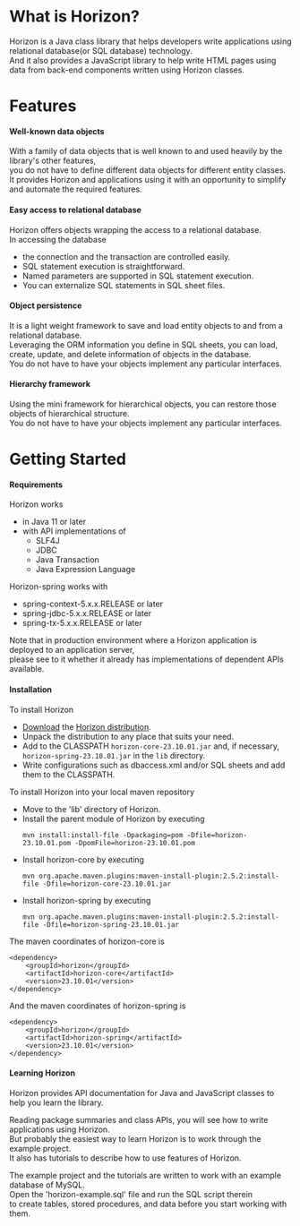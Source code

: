 <h1>What is Horizon?</h1>
<p>Horizon is a Java class library that helps developers write applications using relational database(or SQL database) technology.<br>
And it also provides a JavaScript library to help write HTML pages using data from back-end components written using Horizon classes.
</p>
<h1>Features</h1>
<h4>Well-known data objects</h4>
<p>With a family of data objects that is well known to and used heavily by the library's other features,<br>
you do not have to define different data objects for different entity classes.<br>
It provides Horizon and applications using it with an opportunity to simplify and automate the required features.
</p>
<h4>Easy access to relational database</h4>
<p>Horizon offers objects wrapping the access to a relational database.<br>
In accessing the database
<ul><li>the connection and the transaction are controlled easily.</li>
	<li>SQL statement execution is straightforward.</li>
	<li>Named parameters are supported in SQL statement execution.</li>
	<li>You can externalize SQL statements in SQL sheet files.</li>
</ul>
</p>
<h4>Object persistence</h4>
<p>It is a light weight framework to save and load entity objects to and from a relational database.<br>
Leveraging the ORM information you define in SQL sheets,
you can load, create, update, and delete information of objects in the database.<br />
You do not have to have your objects implement any particular interfaces. 
</p>
<h4>Hierarchy framework</h4>
<p>Using the mini framework for hierarchical objects, you can restore those objects of hierarchical structure.<br />
You do not have to have your objects implement any particular interfaces. 
</p>
<h1>Getting Started</h1>
<h4 id="requirements">Requirements</h4>
Horizon works
<ul><li>in Java 11 or later</li>
	<li>with API implementations of
		<ul><li>SLF4J</li>
			<li>JDBC</li>
			<li>Java Transaction</li>
			<li>Java Expression Language</li>
		</ul>
	</li>
</ul>
Horizon-spring works with
<ul><li>spring-context-5.x.x.RELEASE or later</li>
	<li>spring-jdbc-5.x.x.RELEASE or later</li>
	<li>spring-tx-5.x.x.RELEASE or later</li>
</ul>
Note that in production environment where a Horizon application is deployed to an application server,<br />
please see to it whether it already has implementations of dependent APIs available.
<h4 id="installation">Installation</h4>
To install Horizon
<ul><li><a href="https://sourceforge.net/projects/java-horizon/files/latest/download">Download</a> the <a href="https://sourceforge.net/projects/java-horizon" target="_blank">Horizon distribution</a>.</li>
  <li>Unpack the distribution to any place that suits your need.</li>
	<li>Add to the CLASSPATH <code>horizon-core-23.10.01.jar</code> and, if necessary, <code>horizon-spring-23.10.01.jar</code> in the <code>lib</code> directory.</li>
	<li>Write configurations such as dbaccess.xml and/or SQL sheets and add them to the CLASSPATH.</li>
</ul>
To install Horizon into your local maven repository
<ul><li>Move to the 'lib' directory of Horizon.</li>
	<li>Install the parent module of Horizon by executing
		<pre><code>mvn install:install-file -Dpackaging=pom -Dfile=horizon-23.10.01.pom -DpomFile=horizon-23.10.01.pom</code></pre>
	</li>
	<li>Install horizon-core by executing
		<pre><code>mvn org.apache.maven.plugins:maven-install-plugin:2.5.2:install-file -Dfile=horizon-core-23.10.01.jar</code></pre>
	</li>
	<li>Install horizon-spring by executing
		<pre><code>mvn org.apache.maven.plugins:maven-install-plugin:2.5.2:install-file -Dfile=horizon-spring-23.10.01.jar</code></pre>
	</li>
</ul>
The maven coordinates of horizon-core is
<pre><code>&lt;dependency>
    &lt;groupId>horizon&lt;/groupId>
    &lt;artifactId>horizon-core&lt;/artifactId>
    &lt;version>23.10.01&lt;/version>
&lt;/dependency></code></pre>
And the maven coordinates of horizon-spring is
<pre><code>&lt;dependency>
    &lt;groupId>horizon&lt;/groupId>
    &lt;artifactId>horizon-spring&lt;/artifactId>
    &lt;version>23.10.01&lt;/version>
&lt;/dependency></code></pre>
<h4>Learning Horizon</h4>
<p>Horizon provides API documentation for Java and JavaScript classes to help you learn the library. 
</p>
<p>Reading package summaries and class APIs, you will see how to write applications using Horizon.<br />
But probably the easiest way to learn Horizon is to work through the example project.<br />
It also has tutorials to describe how to use features of Horizon.
</p>
<p>The example project and the tutorials are written to work with an example database of MySQL.<br />
Open the 'horizon-example.sql' file and run the SQL script therein<br />
to create tables, stored procedures, and data before you start working with them.
</p>
